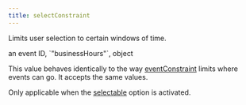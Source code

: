 ```yaml
---
title: selectConstraint
---
```


Limits user selection to certain windows of time.

<div class='spec' markdown='1'>
an event ID, `"businessHours"`, object
</div>

This value behaves identically to the way [eventConstraint](eventConstraint) limits where events can go. It accepts the same values.

Only applicable when the [selectable](selectable) option is activated.
